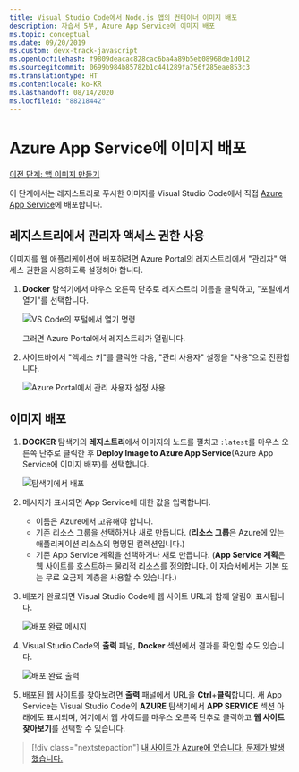 ```yaml
---
title: Visual Studio Code에서 Node.js 앱의 컨테이너 이미지 배포
description: 자습서 5부, Azure App Service에 이미지 배포
ms.topic: conceptual
ms.date: 09/20/2019
ms.custom: devx-track-javascript
ms.openlocfilehash: f9809deacac828cac6ba4a89b5eb08968de1d012
ms.sourcegitcommit: 0699b984b85782b1c441289fa756f285eae853c3
ms.translationtype: HT
ms.contentlocale: ko-KR
ms.lasthandoff: 08/14/2020
ms.locfileid: "88218442"
---
```

# <a name="deploy-the-image-to-azure-app-service"></a>Azure App Service에 이미지 배포

[이전 단계: 앱 이미지 만들기](tutorial-vscode-docker-node-04.md)

이 단계에서는 레지스트리로 푸시한 이미지를 Visual Studio Code에서 직접 [Azure App Service](https://azure.microsoft.com/services/app-service/)에 배포합니다.

## <a name="enable-admin-access-on-the-registry"></a>레지스트리에서 관리자 액세스 권한 사용

이미지를 웹 애플리케이션에 배포하려면 Azure Portal의 레지스트리에서 "관리자" 액세스 권한을 사용하도록 설정해야 합니다.

1. **Docker** 탐색기에서 마우스 오른쪽 단추로 레지스트리 이름을 클릭하고, "포털에서 열기"를 선택합니다. 

    ![VS Code의 포털에서 열기 명령](media/deploy-containers/open-in-portal.png)

    그러면 Azure Portal에서 레지스트리가 열립니다.

1. 사이드바에서 "액세스 키"를 클릭한 다음, "관리 사용자" 설정을 "사용"으로 전환합니다.  
    
    ![Azure Portal에서 관리 사용자 설정 사용](media/deploy-containers/access-keys.png)

## <a name="deploy-image"></a>이미지 배포

1. **DOCKER** 탐색기의 **레지스트리**에서 이미지의 노드를 펼치고 `:latest`를 마우스 오른쪽 단추로 클릭한 후 **Deploy Image to Azure App Service**(Azure App Service에 이미지 배포)를 선택합니다.

    ![탐색기에서 배포](media/deploy-containers/deploy-image-command.png)

1. 메시지가 표시되면 App Service에 대한 값을 입력합니다.

    - 이름은 Azure에서 고유해야 합니다.
    - 기존 리소스 그룹을 선택하거나 새로 만듭니다. (**리소스 그룹**은 Azure에 있는 애플리케이션 리소스의 명명된 컬렉션입니다.)
    - 기존 App Service 계획을 선택하거나 새로 만듭니다. (**App Service 계획**은 웹 사이트를 호스트하는 물리적 리소스를 정의합니다. 이 자습서에서는 기본 또는 무료 요금제 계층을 사용할 수 있습니다.)

1. 배포가 완료되면 Visual Studio Code에 웹 사이트 URL과 함께 알림이 표시됩니다.

    ![배포 완료 메시지](media/deploy-containers/deploy-successful.png)

1. Visual Studio Code의 **출력** 패널, **Docker** 섹션에서 결과를 확인할 수도 있습니다.

    ![배포 완료 출력](media/deploy-containers/deploy-output.png)

1. 배포된 웹 사이트를 찾아보려면 **출력** 패널에서 URL을 **Ctrl**+**클릭**합니다. 새 App Service는 Visual Studio Code의 **AZURE** 탐색기에서 **APP SERVICE** 섹션 아래에도 표시되며, 여기에서 웹 사이트를 마우스 오른쪽 단추로 클릭하고 **웹 사이트 찾아보기**를 선택할 수 있습니다.

> [!div class="nextstepaction"]
> [내 사이트가 Azure에 있습니다.](tutorial-vscode-docker-node-06.md) [문제가 발생했습니다.](https://www.research.net/r/PWZWZ52?tutorial=docker-extension&step=deploy-app)
